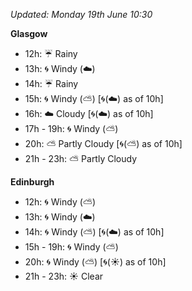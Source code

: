 *Updated: Monday 19th June 10:30*

**Glasgow**

* 12h: :umbrella: Rainy
* 13h: :cyclone: Windy (:cloud:)
* 14h: :umbrella: Rainy
* 15h: :cyclone: Windy (:partly_sunny:) [:cyclone:(:cloud:) as of 10h]
* 16h: :cloud: Cloudy [:cyclone:(:cloud:) as of 10h]
* 17h - 19h: :cyclone: Windy (:partly_sunny:)
* 20h: :partly_sunny: Partly Cloudy [:cyclone:(:partly_sunny:) as of 10h]
* 21h - 23h: :partly_sunny: Partly Cloudy

**Edinburgh**

* 12h: :cyclone: Windy (:partly_sunny:)
* 13h: :cyclone: Windy (:cloud:)
* 14h: :cyclone: Windy (:partly_sunny:) [:cyclone:(:cloud:) as of 10h]
* 15h - 19h: :cyclone: Windy (:partly_sunny:)
* 20h: :cyclone: Windy (:partly_sunny:) [:cyclone:(:sunny:) as of 10h]
* 21h - 23h: :sunny: Clear
